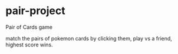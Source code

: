 # pair-project
Pair of Cards game

match the pairs of pokemon cards by clicking them, play vs a friend, highest score wins.
